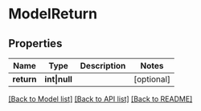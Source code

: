 # ModelReturn

## Properties

Name | Type | Description | Notes
------------ | ------------- | ------------- | -------------
**return** | **int&vert;null** |  | [optional]

[[Back to Model list]](../../README.md#models) [[Back to API list]](../../README.md#api-endpoints) [[Back to README]](../../README.md)
